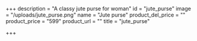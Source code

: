 +++
description = "A classy jute purse for woman"
id = "jute_purse"
image = "/uploads/jute_purse.png"
name = "Jute purse"
product_del_price = ""
product_price = "599"
product_url = ""
title = "jute_purse"

+++